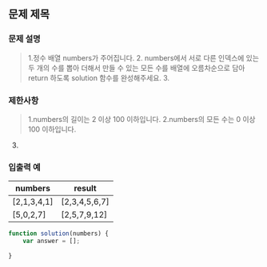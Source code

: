 ## 문제 제목

### 문제 설명
  > 1.정수 배열 numbers가 주어집니다. 
    2. numbers에서 서로 다른 인덱스에 있는 두 개의 수를 뽑아 더해서 만들 수 있는 모든 수를 배열에 오름차순으로 담아 return 하도록 solution 함수를 완성해주세요.
    3. 

  ### 제한사항
  >1.numbers의 길이는 2 이상 100 이하입니다.
   2.numbers의 모든 수는 0 이상 100 이하입니다.
   3.
  
  ### 입출력 예
  | numbers     | result        |
  | ----------- | ------------- |
  | [2,1,3,4,1] | [2,3,4,5,6,7] |
  | [5,0,2,7]   | [2,5,7,9,12]  |

```js
function solution(numbers) {
    var answer = [];
    
}
```